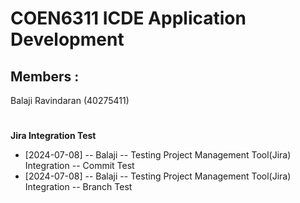 <h1><b>COEN6311 ICDE Application Development</b></h1>

<h2 color="red">Members :</h2>

Balaji Ravindaran (40275411)

<h1></h1>

<b color="red">Jira Integration Test</b>
<ul>
<li>
[2024-07-08] -- Balaji -- Testing Project Management Tool(Jira) Integration -- Commit Test
</li>
<li>
[2024-07-08] -- Balaji -- Testing Project Management Tool(Jira) Integration -- Branch Test
</li>
</ul>
